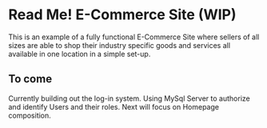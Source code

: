 # Read Me! E-Commerce Site (WIP)

This is an example of a fully functional E-Commerce Site where sellers of all sizes are able to shop their industry specific goods
and services all available in one location in a simple set-up.

## To come

Currently building out the log-in system. Using MySql Server to authorize and identify Users and their roles. Next will focus on Homepage composition.
